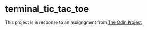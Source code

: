# terminal_tic_tac_toe

This project is in response to an assigngment from [The Odin Project](https://www.theodinproject.com/courses/ruby-programming/lessons/oop)
